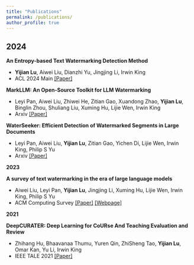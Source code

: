 ```yaml
---
title: "Publications"
permalink: /publications/
author_profile: true
---
```


**2024**
---

**An Entropy-based Text Watermarking Detection Method**
- **Yijian Lu**, Aiwei Liu, Dianzhi Yu, Jingjing Li, Irwin King
- ACL 2024 Main [[Paper]](https://aclanthology.org/2024.acl-long.630/)

**MarkLLM: An Open-Source Toolkit for LLM Watermarking**
- Leyi Pan, Aiwei Liu, Zhiwei He, Zitian Gao, Xuandong Zhao, **Yijian Lu**, Binglin Zhou, Shuliang Liu, Xuming Hu, Lijie Wen, Irwin King
- Arxiv [[Paper]](https://arxiv.org/abs/2405.10051)

**WaterSeeker: Efficient Detection of Watermarked Segments in Large Documents**
- Leyi Pan, Aiwei Liu, **Yijian Lu**, Zitian Gao, Yichen Di, Lijie Wen, Irwin King, Philip S Yu
- Arxiv [[Paper]](https://arxiv.org/abs/2409.05112)

**2023**

**A survey of text watermarking in the era of large language models**
- Aiwei Liu, Leyi Pan, **Yijian Lu**, Jingjing Li, Xuming Hu, Lijie Wen, Irwin King, Philip S Yu
- ACM Computing Survey [[Paper]](https://dl.acm.org/doi/abs/10.1145/3691626) [[Webpage]](https://survey-text-watermark.github.io/index.html)

**2021**

**DeepCURATER: Deep Learning for CoURse And Teaching Evaluation and Review**
- Zhihang Hu, Bhaavanaa Thumu, Yuren Qin, ZhiSheng Tao, **Yijian Lu**, Omar Kan, Yu Li, Irwin King
- IEEE TALE 2021 [[Paper]](https://ieeexplore.ieee.org/abstract/document/9678633)




